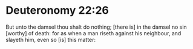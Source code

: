 # Deuteronomy 22:26

But unto the damsel thou shalt do nothing; [there is] in the damsel no sin [worthy] of death: for as when a man riseth against his neighbour, and slayeth him, even so [is] this matter: